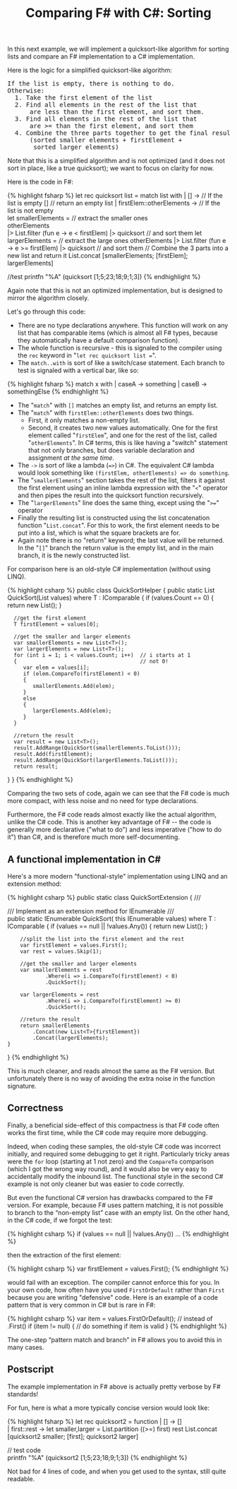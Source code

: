 ﻿---
layout: post
title: "Comparing F# with C#: Sorting"
description: "In which we see that F# is more declarative than C#, and we are introduced to pattern matching."
nav: why-use-fsharp
seriesId: "Why use F#?"
seriesOrder: 4
categories: [F# vs C#]
---

In this next example, we will implement a quicksort-like algorithm for sorting lists and compare an F# implementation to a C# implementation. 

Here is the logic for a simplified quicksort-like algorithm:

<pre>
If the list is empty, there is nothing to do.
Otherwise: 
  1. Take the first element of the list
  2. Find all elements in the rest of the list that 
      are less than the first element, and sort them. 
  3. Find all elements in the rest of the list that 
      are >= than the first element, and sort them
  4. Combine the three parts together to get the final result: 
      (sorted smaller elements + firstElement + 
       sorted larger elements)
</pre>	   

Note that this is a simplified algorithm and is not optimized (and it does not sort in place, like a true quicksort); we want to focus on clarity for now.

Here is the code in F#:

{% highlight fsharp %}
let rec quicksort list =
   match list with
   | [] ->                            // If the list is empty
        []                            // return an empty list
   | firstElem::otherElements ->      // If the list is not empty     
        let smallerElements =         // extract the smaller ones    
            otherElements             
            |> List.filter (fun e -> e < firstElem) 
            |> quicksort              // and sort them
        let largerElements =          // extract the large ones
            otherElements 
            |> List.filter (fun e -> e >= firstElem)
            |> quicksort              // and sort them
        // Combine the 3 parts into a new list and return it
        List.concat [smallerElements; [firstElem]; largerElements]

//test
printfn "%A" (quicksort [1;5;23;18;9;1;3])
{% endhighlight %}

Again note that this is not an optimized implementation, but is designed to mirror the algorithm closely.

Let's go through this code:

* There are no type declarations anywhere. This function will work on any list that has comparable items (which is almost all F# types, because they automatically have a default comparison function).
* The whole function is recursive - this is signaled to the compiler using the `rec` keyword in "`let rec quicksort list =`".
* The `match..with` is sort of like a switch/case statement. Each branch to test is signaled with a vertical bar, like so:

{% highlight fsharp %}
match x with
| caseA -> something
| caseB -> somethingElse
{% endhighlight %}
* The "`match`" with `[]` matches an empty list, and returns an empty list. 
* The "`match`" with `firstElem::otherElements` does two things. 
  * First, it only matches a non-empty list. 
  * Second, it creates two new values automatically. One for the first element called "`firstElem`", and one for the rest of the list, called "`otherElements`".
    In C# terms, this is like having a "switch" statement that not only branches, but does variable declaration and assignment *at the same time*.
* The `->` is sort of like a lambda (`=>`) in C#. The equivalent C# lambda would look something like `(firstElem, otherElements) => do something`.
* The "`smallerElements`" section takes the rest of the list, filters it against the first element using an inline lambda expression with the "`<`" operator and then pipes the result into the quicksort function recursively.
* The "`largerElements`" line does the same thing, except using the "`>=`" operator 
* Finally the resulting list is constructed using the list concatenation function "`List.concat`". For this to work, the first element needs to be put into a list, which is what the square brackets are for. 
* Again note there is no "return" keyword; the last value will be returned. In the "`[]`" branch the return value is the empty list, and in the main branch, it is the newly constructed list.

For comparison here is an old-style C# implementation (without using LINQ).

{% highlight csharp %}
public class QuickSortHelper
{
   public static List<T> QuickSort<T>(List<T> values) 
      where T : IComparable
   {
      if (values.Count == 0)
      {
         return new List<T>();
      }

      //get the first element
      T firstElement = values[0];

      //get the smaller and larger elements
      var smallerElements = new List<T>();
      var largerElements = new List<T>();
      for (int i = 1; i < values.Count; i++)  // i starts at 1
      {                                       // not 0!
         var elem = values[i];
         if (elem.CompareTo(firstElement) < 0)
         {
            smallerElements.Add(elem);
         }
         else
         {
            largerElements.Add(elem);
         }
      }

      //return the result
      var result = new List<T>();
      result.AddRange(QuickSort(smallerElements.ToList()));
      result.Add(firstElement);
      result.AddRange(QuickSort(largerElements.ToList()));
      return result;
   }
}
{% endhighlight %}

Comparing the two sets of code, again we can see that the F# code is much more compact, with less noise and no need for type declarations. 

Furthermore, the F# code reads almost exactly like the actual algorithm, unlike the C# code.  This is another key advantage of F# -- the code is generally more declarative ("what to do") and less imperative ("how to do it") than C#, and is therefore much more self-documenting. 

 
## A functional implementation in C# ##

Here's a more modern "functional-style" implementation using LINQ and an extension method:

{% highlight csharp %}
public static class QuickSortExtension
{
    /// <summary>
    /// Implement as an extension method for IEnumerable
    /// </summary>
    public static IEnumerable<T> QuickSort<T>(
        this IEnumerable<T> values) where T : IComparable
    {
        if (values == null || !values.Any())
        {
            return new List<T>();
        }

        //split the list into the first element and the rest
        var firstElement = values.First();
        var rest = values.Skip(1);

        //get the smaller and larger elements
        var smallerElements = rest
                .Where(i => i.CompareTo(firstElement) < 0)
                .QuickSort();

        var largerElements = rest
                .Where(i => i.CompareTo(firstElement) >= 0)
                .QuickSort();

        //return the result
        return smallerElements
            .Concat(new List<T>{firstElement})
            .Concat(largerElements);
    }
}
{% endhighlight %}

This is much cleaner, and reads almost the same as the F# version.  But unfortunately there is no way of avoiding the extra noise in the function signature.

## Correctness

Finally, a beneficial side-effect of this compactness is that F# code often works the first time, while the C# code may require more debugging. 

Indeed, when coding these samples, the old-style C# code was incorrect initially, and required some debugging to get it right. Particularly tricky areas were the `for` loop (starting at 1 not zero) and the `CompareTo` comparison (which I got the wrong way round), and it would also be very easy to accidentally modify the inbound list. The functional style in the second C# example is not only cleaner but was easier to code correctly.

But even the functional C# version has drawbacks compared to the F# version. For example, because F# uses pattern matching, it is not possible to branch to the “non-empty list” case with an empty list. On the other hand, in the C# code, if we forgot the test:

{% highlight csharp %}
if (values == null || !values.Any()) ...
{% endhighlight %}

then the extraction of the first element:

{% highlight csharp %}
var firstElement = values.First();
{% endhighlight %}

would fail with an exception. The compiler cannot enforce this for you.  In your own code, how often have you used `FirstOrDefault` rather than `First` because you are writing "defensive" code. Here is an example of a code pattern that is very common in C# but is rare in F#:

{% highlight csharp %}
var item = values.FirstOrDefault();  // instead of .First()
if (item != null) 
{ 
   // do something if item is valid 
}
{% endhighlight %}

The one-step “pattern match and branch” in F# allows you to avoid this in many cases.

## Postscript

The example implementation in F# above is actually pretty verbose by F# standards!  

For fun, here is what a more typically concise version would look like:

{% highlight fsharp %}
let rec quicksort2 = function
   | [] -> []                         
   | first::rest -> 
        let smaller,larger = List.partition ((>=) first) rest 
        List.concat [quicksort2 smaller; [first]; quicksort2 larger]
        
// test code        
printfn "%A" (quicksort2 [1;5;23;18;9;1;3])
{% endhighlight %}

Not bad for 4 lines of code, and when you get used to the syntax, still quite readable.

